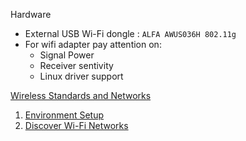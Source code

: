 Hardware
- External USB Wi-Fi dongle : `ALFA AWUS036H 802.11g`
- For wifi adapter pay attention on:
	- Signal Power
	- Receiver sentivity
	- Linux driver support

[Wireless Standards and Networks](Wireless%20Standards%20and%20Networks.md)

1. [Environment Setup](Environment%20Setup.md)
2. [Discover Wi-Fi Networks](Discover%20Wi-Fi%20Networks.md
)
